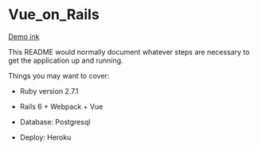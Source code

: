 # Vue_on_Rails

[Demo ink](https://obscure-cliffs-45329.herokuapp.com/)

This README would normally document whatever steps are necessary to get the
application up and running.

Things you may want to cover:

* Ruby version 2.7.1

* Rails 6 + Webpack + Vue

* Database: Postgresql

* Deploy: Heroku
